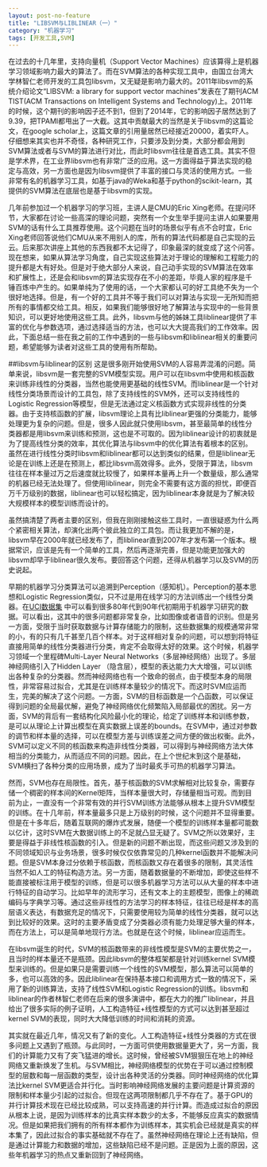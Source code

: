 ```yaml
---
layout: post-no-feature
title: "LIBSVM与LIBLINEAR（一）"
category: "机器学习"
tags: [开发工具,SVM]
---
```


在过去的十几年里，支持向量机（Support Vector Machines）应该算得上是机器学习领域影响力最大的算法了。而在SVM算法的各种实现工具中，由国立台湾大学林智仁老师开发的工具包libsvm，又无疑是影响力最大的。2011年libsvm的系统介绍论文“LIBSVM: a library for support vector machines”发表在了期刊ACM TIST(ACM Transactions on Intelligent Systems and Technology)上。2011年的时候，这个期刊的影响因子还不到1，但到了2014年，它的影响因子居然达到了9.39，把TPAMI都甩出了一大截。这其中贡献最大的当然是关于libsvm的这篇论文，在google scholar上，这篇文章的引用量居然已经接近20000，着实吓人。仔细想来其实也并不奇怪，各种研究工作，只要涉及到分类，大部分都会用到SVM算法或者与SVM的算法进行对比，而此时libsvm往往是首选工具。其实不但是学术界，在工业界libsvm也有非常广泛的应用。这一方面得益于算法实现的稳定与高效，另一方面也是因为libsvm提供了丰富的接口与灵活的使用方式。一些非常有名的机器学习工具，如基于java的Weka和基于python的scikit-learn，其提供的SVM算法在底层也是基于libsvm的实现。

几年前参加过一个机器学习的学习班，主讲人是CMU的Eric Xing老师。在提问环节，大家都在讨论一些高深的理论问题，突然有一个女生举手提问主讲人如果要用SVM的话有什么工具推荐使用。这个问题在当时的场景似乎有点不合时宜，Eric Xing老师回答说他们CMU从来不用别人的库，所有的算法代码都是自己实现的云云。后来那次讲座上其他的东西我都不太记得了，印象最深的就变成了这个问答。现在想来，如果从算法学习角度，自己实现这些算法对于理论的理解和工程能力的提升都是大有好处。但是对于绝大部分人来说，自己动手实现的SVM算法在效率和扩展性上，还是会和libsvm的算法实现存在不小的差距，毕竟人家的程序是千锤百炼中产生的。如果单纯为了使用的话，一个大家都认可的好工具绝不失为一个很好地选择。但是，有一个好的工具并不等于我们可以对算法与实现一无所知而把所有的事情都交给工具。相反，如果我们能够很好地了解算法与实现中的一些背景知识，可以更好地使用这些工具。此外，libsvm与他的姊妹工具liblinear提供了丰富的优化与参数选项，通过选择适当的方法，也可以大大提高我们的工作效率。因此，下面总结一些在我之前的工作中遇到的一些与libsvm和liblinear相关的重要问题，希望能够为读者对这些工具的使用有所帮助。

##libsvm与liblinear的区别
这是很多刚开始使用SVM的人容易弄混淆的问题。简单来说，libsvm是一套完整的SVM模型实现。用户可以在libsvm中使用和核函数来训练非线性的分类器，当然也能使用更基础的线性SVM。而liblinear是一个针对线性分类场景而设计的工具包，除了支持线性的SVM外，还可以支持线性的Logistic Regression等模型，但是无法通过定义核函数方式实现非线性的分类器。由于支持核函数的扩展，libsvm理论上具有比liblinear更强的分类能力，能够处理更为复杂的问题。但是，很多人因此就只使用libsvm，甚至最简单的线性分类器都是用libsvm来训练和预测，这也是不可取的。因为liblinear设计的初衷就是为了提高线性分类的效率，其优化算法与libsvm中的优化算法有着根本的区别。虽然在进行线性分类时libsvm和liblinear都可以达到类似的结果，但是liblinear无论是在训练上还是在预测上，都比libsvm高效得多。此外，受限于算法，libsvm往往在样本量过万之后速度就比较慢了，如果样本量再上升一个数量级，那么通常的机器已经无法处理了。但使用liblinear，则完全不需要有这方面的担忧，即便百万千万级别的数据，liblinear也可以轻松搞定，因为liblinear本身就是为了解决较大规模样本的模型训练而设计的。

虽然搞清楚了两者主要的区别，但我在刚刚接触这些工具时，一直很疑惑为什么两个紧密相关算法，却演化出两个彼此独立的工具包。而让我更加不解的是，libsvm早在2000年就已经发布了，而liblinear直到2007年才发布第一个版本。根据常识，应该是先有一个简单的工具，然后再逐渐完善，但是功能更加强大的libsvm却早于liblinear很久发布。要回答这个问题，还得从机器学习以及SVM的历史说起。

早期的机器学习分类算法可以追溯到Perception（感知机）。Perception的基本思想和Logistic Regression类似，只不过是用在线学习的方法训练出一个线性分类器。在[UCI数据集](https://archive.ics.uci.edu/ml/datasets.html) 中可以看到很多80年代到90年代初期用于机器学习研究的数据。可以看出，这其中的很多问题都非常复杂，比如图像或者语音的识别。但是另一方面，受限于当时获取数据与计算存储能力的限制，这些数据集的规模通常非常的小，有的只有几千甚至几百个样本。对于这样相对复杂的问题，可以想到将特征直接用简单的线性分类器进行分类，肯定不会取得太好的效果。这个时候，机器学习领域一个里程碑Multi-Layer Neural Networks（多层神经网络）出现了。多层神经网络引入了Hidden Layer （隐含层），模型的表达能力大大增强，可以训练出各种复杂的分类器。然而神经网络也有一个致命的弱点，由于模型本身的局限性，非常容易过拟合，尤其是在训练样本量较少的情况下。而这时SVM应运而生，完美的解决了这个问题。一方面，SVM的目标函数是一个凸函数，可以保证得到问题的全局最优解，避免了神经网络优化频繁陷入局部最优的困扰。另一方面，SVM的背后有一套结构化风险最小化的理论，给定了训练样本和训练参数，是可以从理论上计算出模型在真实数据上误差的bounds。在SVM中，通过对参数的调节和样本量的选择，可以在模型方差与训练误差之间方便的做出权衡。此外，SVM可以定义不同的核函数来构造非线性分类器，可以得到与神经网络方法大体相当的分类能力，从而适应不同的问题。因此，在上个世纪末到这个是基础，SVM横扫了各种分类的应用场景，成为了当时最炙手可热的机器学习算法。

然而，SVM也存在局限性。首先，基于核函数的SVM求解相对比较复杂，需要存储一个稠密的样本间的Kernel矩阵，当样本量很大时，存储量相当可观。而到目前为止，一直没有一个非常有效的并行SVM训练方法能够从根本上提升SVM模型的训练。在十几年前，样本量最多只是上万级别的时候，这个问题并不显得重要。但是在十多年后，随着互联网的爆炸式发展，随便一个模型的训练样本量都可能数以亿计，这时SVM在大数据训练上的不足就凸显无疑了。SVM之所以效果好，主要是得益于非线性核函数的引入。但是新的问题不断出现，而这些问题又涉及到的不同领域知识与业务场景，很多时候仅仅依靠常见的几种kernel函数并不能解决问题。但是SVM本身过分依赖于核函数，而核函数又存在着很多的限制，其灵活性当然不如人工的特征构造方法。另一方面，随着数据量的不断增加，即使这些样不能直接被标注用于模型的训练，但是可以很多机器学习方法可以从大量的样本中进行特征的自动学习。比如早年的流形学习，还有文本上的主题模型，图像上的稀疏编码与字典学习等。通过这些非线性的方法学习的样本特征，往往已经是样本的高层语义表达，有数据充足的情况下，只需要使用较为简单的线性分类器，就可以达到比较好的效果。这时的主要矛盾变成了分类器必须有能力处理足够大量的样本，而在方法上，可以是简单地现行方法。也就是在这个时候，liblinear应运而生。

在libsvm诞生的时代，SVM的核函数带来的非线性模型是SVM的主要优势之一，且当时的样本量还不是瓶颈。因此libsvm的整体框架都是针对训练kernel SVM模型来训练的。但是如果只是需要训练一个线性的SVM模型，那么算法可以简单的多，也可以高效的多。因此liblinear在保持基本接口和调用方式一致的情况下，采用了新的训练算法，支持了线性SVM和Logistic Regression的训练。libsvm和liblinear的作者林智仁老师在后来的很多演讲中，都在大力的推广liblinear，并且给出了很多实际的例子证明，人工构造特征+线性模型的方式可以达到甚至超过kernel SVM的表现，同时大大降低训练的时间和消耗的资源。

其实就在最近几年，情况又有了新的变化。人工构造特征+线性分类器的方式在很多问题上又遇到了瓶颈。与此同时，一方面可供使用数据量更大了，另一方面，我们的计算能力又有了突飞猛进的增长。这时候，曾经被SVM狠狠压在地上的神经网络又重新焕发了生机。与SVM相比，神经网络模型的优势在于可以通过控制模型的层数和每一层函数的类型，设计出各种灵活的分类器。同时神经网络的优化算法比kernel SVM更适合并行化。当时影响神经网络发展的主要问题是计算资源的限制和样本量少引起的过拟合。但现在这两项限制都几乎不存在了。基于GPU的并行计算技术现在已经比较成熟，可以支持高速的并行计算。而造成过拟合的原因从根本上说，是因为训练样本的比真实样本数少的太多，不能够反应真实的数据情况。但是如果把我们拥有的所有样本都作为训练样本，其实机会已经就是真实的样本集了，因此过拟合的事实基础就不存在了。虽然神经网络在理论上还有缺陷，但是通过计算能力和数据的增加，这些缺陷已经不是问题。正是因为上面的原因，这些年机器学习的热点又重新回到了神经网络。
